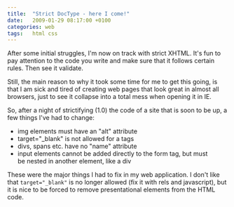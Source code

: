 ```yaml
---
title:  "Strict DocType - here I come!"
date:   2009-01-29 08:17:00 +0100
categories: web
tags: 	html css
---
```



After some initial struggles, I'm now on track with strict XHTML. It's fun to pay
attention to the code you write and make sure that it follows certain rules. Then
see it validate.

Still, the main reason to why it took some time for me to get this going, is that
I am sick and tired of creating web pages that look great in almost all browsers,
just to see it collapse into a total mess when opening it in IE.

So, after a night of strictifying (1.0) the code of a site that is soon to be up,
a few things I've had to change:

* img elements must have an "alt" attribute
* target="_blank" is not allowed for a tags
* divs, spans etc. have no "name" attribute
* input elements cannot be added directly to the form tag, but must be nested in another element, like a div

These were the major things I had to fix in my web application. I don't like that
`target="_blank"` is no longer allowed (fix it with rels and javascript), but it
is nice to be forced to remove presentational elements from the HTML code.